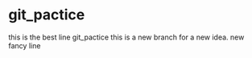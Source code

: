 # git_pactice
this is the best line
git_pactice
this is a new branch for a new idea.
new fancy line
